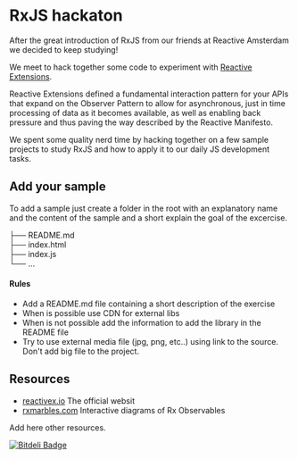 # RxJS hackaton

After the great introduction of RxJS from our friends at  Reactive Amsterdam  we decided to keep studying!  

We meet to hack together some code to experiment with [Reactive Extensions](http://reactivex.io/). 

Reactive Extensions defined a fundamental interaction pattern for your APIs that expand on the Observer Pattern to allow for asynchronous, just in time processing of data as it becomes available, as well as enabling back pressure and thus paving the way described by the Reactive Manifesto.

We spent some quality nerd time by hacking together on a few sample projects to study RxJS and how to apply it to our daily JS development tasks.

## Add your sample
To add a sample just create a folder in the root with an explanatory name and the content of the sample and a short explain the goal of the excercise.

├── README.md <br/>
├── index.html<br/>
├── index.js<br/>
└── ...<br/>

#### Rules
 * Add a README.md file containing a short description of the exercise
 * When is possible use CDN for external libs
 * When is not possible add the information to add the library in the README file
 * Try to use external media file (jpg, png, etc..) using link to the source. Don't add big file to the project.


## Resources
 * [reactivex.io](http://reactivex.io/) The official websit
 * [rxmarbles.com](rxmarbles.com) Interactive diagrams of Rx Observables

 
Add here other resources.







 




[![Bitdeli Badge](https://d2weczhvl823v0.cloudfront.net/sloppylopez/hack-rxjs/trend.png)](https://bitdeli.com/free "Bitdeli Badge")

